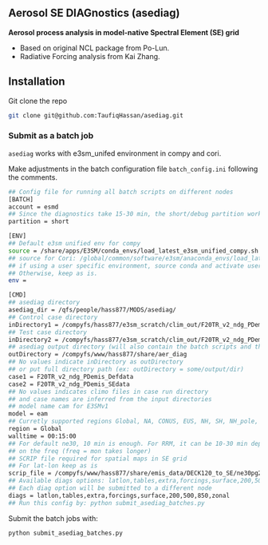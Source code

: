 ## Aerosol SE DIAGnostics (asediag)

**Aerosol process analysis in model-native Spectral Element (SE) grid**

* Based on original NCL package from Po-Lun.
* Radiative Forcing analysis from Kai Zhang.

Installation
------------

Git clone the repo
```bash
git clone git@github.com:TaufiqHassan/asediag.git
```

### Submit as a batch job

`asediag` works with e3sm_unifed environment in compy and cori.

Make adjustments in the batch configuration file `batch_config.ini` following the comments.

```bash
## Config file for running all batch scripts on different nodes
[BATCH]
account = esmd
## Since the diagnostics take 15-30 min, the short/debug partition works with minimal/no queue time
partition = short

[ENV]
## Default e3sm unified env for compy
source = /share/apps/E3SM/conda_envs/load_latest_e3sm_unified_compy.sh
## source for Cori: /global/common/software/e3sm/anaconda_envs/load_latest_e3sm_unified_cori-haswell.sh
## if using a user specific environment, source conda and activate user environment (env = work)
## Otherwise, keep as is.
env =

[CMD]
## asediag directory
asediag_dir = /qfs/people/hass877/MODS/asediag/
## Control case directory
inDirectory1 = /compyfs/hass877/e3sm_scratch/clim_out/F20TR_v2_ndg_PDemis_Defdata/
## Test case directory
inDirectory2 = /compyfs/hass877/e3sm_scratch/clim_out/F20TR_v2_ndg_PDemis_SEdata/
## asediag output directory (will also contain the batch scripts and the sediag logs)
outDirectory = /compyfs/www/hass877/share/aer_diag
## No values indicate inDirectory as outDirectory
## or put full directory path (ex: outDirectory = some/output/dir)
case1 = F20TR_v2_ndg_PDemis_Defdata
case2 = F20TR_v2_ndg_PDemis_SEdata
## No values indicates climo files in case run directory
## and case names are inferred from the input directories
## model name cam for E3SMv1
model = eam
## Curretly supported regions Global, NA, CONUS, EUS, NH, SH, NH_pole, SH_pole, Tropics
region = Global
walltime = 00:15:00
## For default ne30, 10 min is enough. For RRM, it can be 10-30 min depending
## on the freq (freq = mon takes longer)
## SCRIP file required for spatial maps in SE grid
## For lat-lon keep as is
scrip_file = /compyfs/www/hass877/share/emis_data/DECK120_to_SE/ne30pg2_SCRIP.nc
## Available diags options: latlon,tables,extra,forcings,surface,200,500,850,zonal
## Each diag option will be submitted to a different node
diags = latlon,tables,extra,forcings,surface,200,500,850,zonal
## Run this config by: python submit_asediag_batches.py
```

Submit the batch jobs with:
```bash
python submit_asediag_batches.py
```